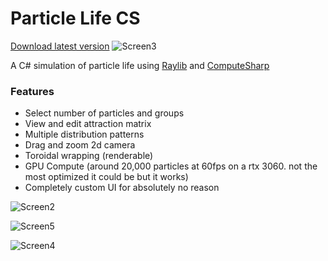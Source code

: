 # Particle Life CS
[Download latest version](https://github.com/KaneMcGrath/Particle-Life-CS/releases/download/0.9/ParticleLifeCS.zip)
![Screen3](https://github.com/user-attachments/assets/b2d3fbab-2afc-467b-a7fd-295143d42458)

A C# simulation of particle life using [Raylib](https://github.com/raylib-cs/raylib-cs) and [ComputeSharp](https://github.com/Sergio0694/ComputeSharp)

### Features
 - Select number of particles and groups
 - View and edit attraction matrix
 - Multiple distribution patterns
 - Drag and zoom 2d camera
 - Toroidal wrapping (renderable)
 - GPU Compute (around 20,000 particles at 60fps on a rtx 3060. not the most optimized it could be but it works)
 - Completely custom UI for absolutely no reason

![Screen2](https://github.com/user-attachments/assets/56bea9b7-5c2a-4b3a-9607-e5364654464a)

![Screen5](https://github.com/user-attachments/assets/c825c4c7-e126-4bc5-92f9-794bc8304159)

![Screen4](https://github.com/user-attachments/assets/0e327eeb-b9ea-4d73-aaef-46a31947cb2d)
